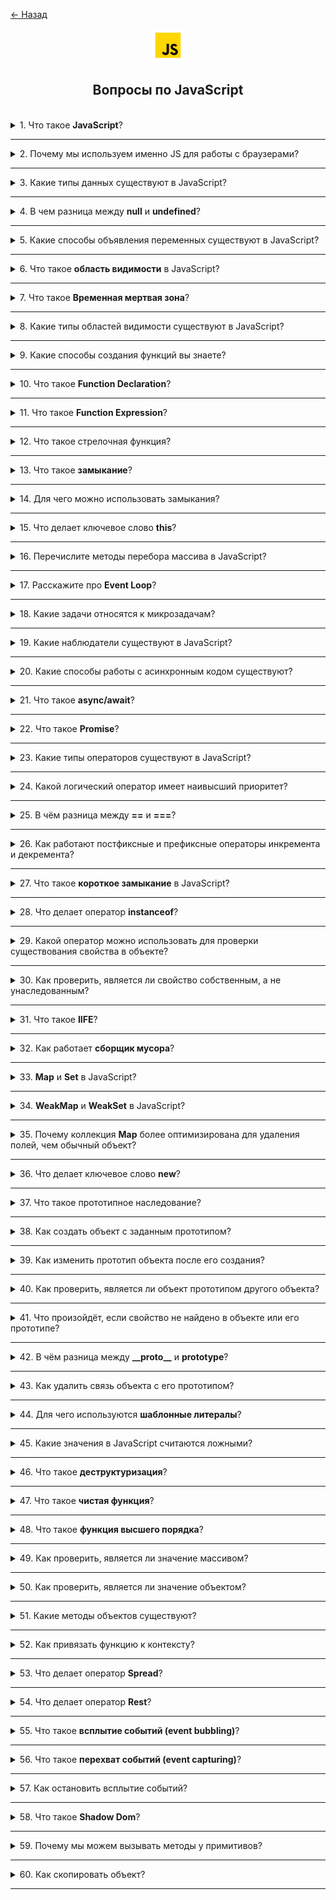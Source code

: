 <a href="./README.md">← Назад</a>

<div align="center">
  <img src="../../assets/icons/icons-for-titles/js.png">
  <h2>Вопросы по JavaScript</h2>
</div>
<br />

<details>
<summary><span>1. Что такое <b>JavaScript</b>?</span></summary>
<br />

JavaScript - это высокоуровневый интерпретируемый язык программирования, используемый для создания динамических и интерактивных элементов на веб-страницах

</details>

---

<details>
<summary><span>2. Почему мы используем именно JS для работы с браузерами?</span></summary>
<br />

- Единственный язык, поддерживаемый всеми браузерами без плагинов
- Динамическое обновление контента без перезагрузки страницы
- Асинхронные возможности с AJAX, Fetch API и Promises
- Гибкость как для простых анимаций, так и для сложных веб-приложений
- Богатая экосистема библиотек и фреймворков
- Прямое управление DOM и стилями

</details>

---

<details>
<summary><span>3. Какие типы данных существуют в JavaScript?</span></summary>
<br />

В JavaScript есть 8 типов данных: 7 примитивных типов и 1 объектный тип.

**Примитивные типы (не объекты):**

1. **Number** – для всех чисел (целых и с плавающей точкой)
2. **String** – последовательности символов
3. **Boolean** – `true` или `false`
4. **Null** – специальное значение, представляющее "ничего" или "пусто"
5. **Undefined** – переменная объявлена, но не присвоена
6. **Symbol** – уникальное и неизменяемое значение, в основном для ключей объектов
7. **BigInt** – для больших целых чисел за пределами `Number.MAX_SAFE_INTEGER`

**Объектный тип:**

8. **Object** – включает массивы, функции, даты, регулярные выражения, карты, множества и пользовательские объекты.

</details>

---

<details>
<summary><span>4. В чем разница между  <b>null</b> и <b>undefined</b>?</span></summary>
<br />

И **null**, и **undefined** представляют "ничего" или отсутствие значения, но используются по-разному:

- **undefined** автоматически присваивается JavaScript переменным, которые объявлены, но не инициализированы
- **null** - это тип данных, который программист явно присваивает для обозначения намеренного отсутствия значения

</details>

---

<details>
<summary><span>5. Какие способы объявления переменных существуют в JavaScript?</span></summary>
<br />

`var`:

- Функциональная область видимости
- Может быть переприсвоена
- Может быть переобъявлена
- Имеет всплытие, но значение undefined до инициализации
- Доступна неявная инициализация

`let`:

- Блочная область видимости
- Может быть переприсвоена
- Переобъявление приводит к ошибке
- Нет всплытия, ошибка при обращении до инициализации (временная мертвая зона)
- Доступна неявная инициализация

`const`:

- Блочная область видимости
- Нельзя переприсвоить, но свойства объекта можно изменять
- Переобъявление приводит к ошибке
- Нет всплытия, ошибка при обращении до инициализации (временная мертвая зона)
- Неявная инициализация приводит к ошибке

Необъявленная переменная:

- Глобальная область видимости (если не включен строгий режим)
- Может быть переприсвоена без ограничений (x = 10; x = 20;)
- Нет явного объявления (x = 5; вместо let x = 5;)
- Имеет всплытие, но может привести к ошибкам в строгом режиме
- Неявная инициализация возможна, но непредсказуема (y; создаст ReferenceError в строгом режиме)

</details>

---

<details>
<summary><span>6. Что такое <b>область видимости</b> в JavaScript?</span></summary>
<br />

Область видимости в JavaScript - это видимость и доступность переменных, функций и объектов в коде. Она определяет, где переменная может быть использована во время выполнения программы.

</details>

---

<details>
<summary><span>7. Что такое <b>Временная мертвая зона</b>?</span></summary>
<br />

Это период времени, в течение которого переменная существует в контексте, но не может быть использована до её инициализации. Это относится к переменным, объявленным с помощью `let` и `const`.

```javascript
console.log(a); // ❌ ReferenceError (TDZ)
let a = 5;
```

</details>

---

<details>
<summary><span>8. Какие типы областей видимости существуют в JavaScript?</span></summary>
<br />

- **Глобальная область видимости**: Переменные, объявленные вне любой функции или блока, доступны глобально во всем коде
- **Функциональная/Локальная область**: Переменные, объявленные внутри функции, доступны только внутри этой функции
- **Блочная область**: Переменные, объявленные через let и const, доступны только внутри блока, в котором они объявлены (например, в if или циклах)
- **Лексическая область**: Внутренние функции имеют доступ к переменным во внешней области видимости
- **Модульная область**: Переменные, объявленные в модуле, доступны только внутри этого модуля, если они явно не экспортированы

</details>

---

<details>
<summary><span>9. Какие способы создания функций вы знаете?</span></summary>
<br />

- **Объявление функции (Function Declaration)**

```javascript
function greet() {}
```

- **Функциональное выражение (Function Expression)**

```javascript
const greet = function () {};
```

- **Стрелочная функция (Arrow Function)**

```javascript
const greet = () => {};
```

- **Метод в объекте**

```javascript
const obj = {
	greet() {},
};
```

- **Метод в классе**

```javascript
class Greeter {
	greet() {}
}
```

- **Функция-конструктор (Function Constructor)**

```javascript
const greet = new Function();
```

</details>

---

<details>
<summary><span>10. Что такое <b>Function Declaration</b>?</span></summary>
<br />

Это способ объявления функции в JavaScript с использованием ключевого слова `function`.
Такая функция может быть вызвана до её определения благодаря механизму hoisting.

Основные особенности:

- Доступна в любом месте кода после объявления, даже если вызвана до него
- Её имя обязательно
- Не требует присваивания переменной, в отличие от Function Expression

</details>

---

<details>
<summary><span>11. Что такое <b>Function Expression</b>?</span></summary>
<br />

Это способ объявления функции в JavaScript, где функция создается внутри выражения и может быть присвоена переменной. В отличие от Function Declaration, она не поднимается, поэтому может быть вызвана только после её объявления.

Основные особенности:

- Могут использоваться анонимные функции (без имени)
- Функция не может быть вызвана до её объявления, иначе возникнет ошибка
- Удобно для передачи в колбэки и использования в стрелочных функциях

</details>

---

<details>
<summary><span>12. Что такое стрелочная функция?</span></summary>
<br />

Это компактный синтаксис для определения функций в JavaScript

Ключевые особенности:

- Не имеет собственного `this`, берет значение из внешнего контекста
- Не имеет собственного объекта `arguments`
- Не может использоваться как **конструктор** (нельзя вызвать с `new`)
- Не имеет свойств `super` и `new.target`
- Короткий и лаконичный синтаксис
- Автоматически возвращает результат выражения, если нет фигурных скобок
- Если принимает один параметр, скобки вокруг аргумента можно опустить
</details>

---

<details>
<summary><span>13. Что такое <b>замыкание</b>?</span></summary>
<br />

Замыкание - это механизм, который позволяет функции сохранять ссылку на свое лексическое окружение, даже если оно больше не существует в основном стеке вызовов

</details>

---

<details>
<summary><span>14. Для чего можно использовать замыкания?</span></summary>
<br />

- Сохранение состояния между вызовами функции

```javascript
function debounce(fn, delay) {
	let timerId;
	return (...args) => {
		clearTimeout(timerId);
		timerId = setTimeout(() => fn(...args), delay);
	};
}
```

- Инкапсуляция данных, скрытие переменных внутри замыкания и предотвращение их модификации извне

```javascript
function createCounter(initialValue = 0) {
	let count = initialValue; // приватное состояние

	return {
		increment() {
			count++;
		},
		decrement() {
			count--;
		},
		get() {
			return count;
		},
	};
}
```

- Использование функционального программирования, например, композиции функций

```javascript
const compose =
	(...funcs) =>
	input =>
		funcs.reduceRight((acc, fn) => fn(acc), input);
```

- Создание частично применяемых функций путём фиксации аргументов (каррирование)

```javascript
const add = a => b => a + b;
```

</details>

---

<details>
<summary><span>15. Что делает ключевое слово <b>this</b>?</span></summary>
<br />

Ключевое слово `this` в JavaScript ссылается на контекст выполнения функции, то есть объект, внутри которого была вызвана функция.

**Важно:**

- В обычной функции `this` определяется местом вызова функции (кто её вызвал).
- В стрелочной функции `this` определяется местом объявления функции и не изменяется, даже если функция вызывается в другом контексте.

Примеры использования `this`:

- **Метод объекта -** `this` ссылается на сам объект, в котором вызван метод.
- **Обычная функция (в строгом режиме) -** `this` не определён (`undefined`), так как функция вызвана вне контекста объекта.
- **Стрелочная функция -** `this` берёт значение из внешнего контекста, в котором функция была объявлена, а не вызвана.
- **Обработчик событий -** `this` ссылается на HTML-элемент, в котором произошло событие (например, кнопку).
- **Конструктор (new) -** `this` ссылается на вновь созданный объект.
- **Метод класса -** `this` ссылается на экземпляр класса, на котором был вызван метод.

</details>

---

<details>
<summary><span>16. Перечислите методы перебора массива в JavaScript?</span></summary>
<br />

- `map` – создаёт новый массив, применяя функцию к каждому элементу
- `forEach` – выполняет заданную функцию для каждого элемента массива
- `filter` – создаёт новый массив с элементами, удовлетворяющими заданному условию
- `reduce` – сводит массив к единому значению, применяя функцию к каждому элементу
- `some` – проверяет, соответствует ли хотя бы один элемент указанному условию
- `every` – проверяет, соответствуют ли все элементы указанному условию
- `find` – возвращает первый элемент, который удовлетворяет заданному условию
- `findIndex` – возвращает индекс первого элемента, удовлетворяющего условию
- `sort` – сортирует элементы массива по заданной функции сравнения
- `reverse` – изменяет порядок элементов массива на обратный
- `flatMap` – выполняет итерацию по элементам массива, применяет callback к каждому, создаёт новый массив из результатов и удаляет один уровень вложенности

</details>

---

<details>
<summary><span>17. Расскажите про <b>Event Loop</b>?</span></summary>
<br />

**Event Loop** — это механизм в JavaScript, который обеспечивает корректную последовательность выполнения задач.

Он состоит из трёх ключевых компонентов:

1. **Call Stack** – стек выполнения, в котором выполняется синхронный код (работает по принципу LIFO: последний вошёл — первый вышел).
2. **Callback Queue** – очередь макрозадач (таймеры, события и др.), функционирующая по принципу FIFO.
3. **Web APIs** – интерфейсы браузера или среды, обрабатывающие асинхронные операции (`setTimeout`, события и т. д.).

Один цикл **Event Loop** происходит следующим образом:

1. Выполняется весь синхронный код из **Call Stack**.
2. Обрабатываются все микрозадачи.
3. Выполняется одна макрозадача из **Callback Queue**.

Этот процесс повторяется, пока остаются незавершённые задачи.

**Event Loop** обеспечивает асинхронную природу JavaScript, позволяя выполнять операции с неопределённым временем завершения (например, запросы к серверу) без блокировки главного потока исполнения кода.

</details>

---

<details>
<summary><span>18. Какие задачи относятся к микрозадачам?</span></summary>
<br />

- **Promise** – методы `.then()`, `.catch()`, `.finally()`
- **queueMicrotask()** – явный вызов микрозадачи
- **MutationObserver** – отслеживание изменений в DOM

</details>

---

<details>
<summary><span>19. Какие наблюдатели существуют в JavaScript?</span></summary>
<br />

1. **MutationObserver** – отслеживает изменения в DOM
2. **IntersectionObserver** – отслеживает появление или исчезновение элемента в области видимости
3. **ResizeObserver** – отслеживает изменения размеров элемента
4. **PerformanceObserver** – анализирует события, связанные с производительностью

</details>

---

<details>
<summary><span>20. Какие способы работы с асинхронным кодом существуют?</span></summary>
<br />

1. **Callbacks** – базовый подход, который может привести к "адскому вложению колбэков"
2. **Promises** – более удобный способ управления асинхронными операциями
3. **async/await** – современный синтаксис для удобного управления асинхронным кодом

</details>

---

<details>
<summary><span>21. Что такое <b>async/await</b>?</span></summary>
<br />

Это синтаксис для работы с асинхронным кодом, позволяющий писать его так, как будто он синхронный, упрощая его чтение и обработку ошибок.

- **async** перед функцией означает, что она всегда возвращает Promise
- **await** заставляет JavaScript дождаться выполнения Promise перед продолжением кода

</details>

---

<details>
<summary><span>22. Что такое <b>Promise</b>?</span></summary>
<br />

**Promise** — это синтаксис для работы с асинхронным кодом.  
Название отражает его суть: промис — это объект, который гарантирует возврат результата операции в будущем.
</br></br>

Promise имеет **три состояния**:

1. **pending** – ожидание (начальное состояние)
2. **fulfilled** – успешно выполнен
3. **rejected** – завершён с ошибкой
   </br></br>

Промисы позволяют удобно строить **цепочки**:

- `.then()` – выполняется при успешном завершении (**fulfilled**)
- `.catch()` – обрабатывает ошибки (**rejected**)
- `.finally()` – выполняется независимо от результата
  </br></br>

`.then(resolve, reject)` – принимает два необязательных колбэка.

1. **первый** – функция, вызываемая при успешном выполнении (`resolve`)
2. **второй** – функция, вызываемая в случае ошибки (`reject`)

Но ошибки чаще обрабатываются отдельно через `.catch()`.
</br></br>

**Promise** также имеет статические методы:

- `Promise.all()` – ждёт выполнения всех промисов или отклонения одного
- `Promise.allSettled()` – ждёт завершения всех промисов независимо от результата
- `Promise.race()` – возвращает результат первого завершённого промиса (успех или ошибка)
- `Promise.any()` – возвращает первый **успешный** результат, игнорируя ошибки

</details>

---

<details>
<summary><span>23. Какие типы операторов существуют в JavaScript?</span></summary>
<br />

1. **Арифметические операторы**

   - `+` (сложение)
   - `-` (вычитание)
   - `*` (умножение)
   - `/` (деление)
   - `%` (остаток от деления)
   - `**` (возведение в степень)
   - `++` (инкремент)
   - `--` (декремент)

2. **Операторы присваивания**

   - `=` (простое присваивание)
   - `+=`, `-=`, `*=`, `/=`, `%=` (комбинированные операторы присваивания)
   - `**=` (присваивание степени)

3. **Операторы сравнения**

   - `==` (равенство без проверки типа)
   - `===` (строгое равенство с проверкой типа)
   - `!=` (неравенство)
   - `!==` (строгое неравенство)
   - `>` (больше)
   - `<` (меньше)
   - `>=` (больше или равно)
   - `<=` (меньше или равно)

4. **Логические операторы**

   - `&&` (логическое "и")
   - `||` (логическое "или")
   - `!` (логическое "не")

5. **Побитовые операторы**

   - `&` (побитовое "и")
   - `|` (побитовое "или")
   - `^` (побитовое "исключающее или")
   - `~` (побитовое "не")
   - `<<` (сдвиг влево)
   - `>>` (сдвиг вправо)
   - `>>>` (сдвиг вправо с заполнением нулями)

6. **Оператор типа**

   - `typeof` (возвращает строку, указывающую тип значения)

7. **Оператор объединения с null**

   - `??` (проверяет, равен ли левый операнд `null` или `undefined`. Если да, возвращает правый)

8. **Тернарный оператор**

   - `? :` (условный оператор)

9. **Строковые операторы**

   - `+` (конкатенация строк)
   - `+=` (добавление к строке)

10. **Другие операторы**

- `delete` (удаляет свойство объекта)
- `in` (проверяет существование свойства в объекте)
- `instanceof` (проверяет принадлежность объекта к определённому классу)
- `await` (используется внутри `async` функций для работы с промисами)
- `new` (создаёт экземпляр объекта)

</details>

---

<details>
<summary><span>24. Какой логический оператор имеет наивысший приоритет?</span></summary>
<br />

Оператор `!` (логическое "НЕ") обладает наивысшим приоритетом среди логических операторов в JavaScript.

</details>

---

<details>
<summary><span>25. В чём разница между <b>==</b> и <b>===</b>?</span></summary>
<br />

1. `==`

- Сравнивает два значения без учёта их типа
- Автоматически преобразует типы данных при необходимости
- Может приводить к неожиданным результатам из-за неявного приведения типов  
  <br /><br />

2. `===`

- Сравнивает как значение, так и тип без преобразования
- Возвращает `true`, только если оба операнда имеют одинаковый тип и значение
- Предотвращает ошибки, связанные с неявными преобразованиями типов

</details>

---

<details>
<summary><span>26. Как работают постфиксные и префиксные операторы инкремента и декремента?</span></summary>
<br />

- **Префиксный инкремент (`++variable`) и декремент (`--variable`)**  
  Сначала увеличивают/уменьшают значение переменной, затем возвращают обновлённое значение.

- **Постфиксный инкремент (`variable++`) и декремент (`variable--`)**  
  Сначала возвращают старое значение, затем увеличивают/уменьшают переменную.

</details>

---

<details>
<summary><span>27. Что такое <b>короткое замыкание</b> в JavaScript?</span></summary>
<br />

Это особенность логических операторов `&&` и `||`, при которой выражение **прекращает выполнение** сразу, как только становится известен его результат.

```js
let x = a || (b && c);
```

Если `a` имеет **true**-значение, выражение **завершается** на `a`, а `b && c` **не вычисляется**.

Этот механизм помогает **оптимизировать код** и **избежать лишних вычислений**, особенно в условиях `if` или сложных логических выражениях.

</details>

---

<details>
<summary><span>28. Что делает оператор <b>instanceof</b>?</span></summary>
<br />

Используется для проверки, принадлежит ли объект определённому конструктору или классу.

```javascript
class Animal {}
let dog = new Animal();

console.log(dog instanceof Animal); // true (dog создан через Animal)
console.log(dog instanceof Object); // true (все объекты наследуются от Object)
console.log(dog instanceof Array); // false (dog — не массив)
```

</details>

---

<details>
<summary><span>29. Какой оператор можно использовать для проверки существования свойства в объекте?</span></summary>
<br />

Оператор `in` проверяет наличие свойства в объекте, включая унаследованные свойства из его прототипа.

```javascript
let obj = { name: 'Alice' };

console.log('name' in obj); // true (свойство существует)
console.log('toString' in obj); // true (унаследовано от Object.prototype)
```

</details>

---

<details>
<summary><span>30. Как проверить, является ли свойство собственным, а не унаследованным?</span></summary>
<br />

Метод `hasOwnProperty()` позволяет проверить, является ли свойство собственным, исключая унаследованные свойства.

```javascript
console.log(obj.hasOwnProperty('name')); // true (собственное свойство)
console.log(obj.hasOwnProperty('toString')); // false (унаследовано)
```

</details>

---

<details>
<summary><span>31. Что такое <b>IIFE</b>?</span></summary>
<br />

**Immediately Invoked Function Expression (IIFE)** — это функция, которая выполняется сразу после объявления. Она часто используется для создания локальной области видимости и предотвращения конфликтов имён.

Примеры **IIFE**:

```javascript
// Стандартный синтаксис
(function () {
	console.log('IIFE выполнена!');
})();

// Стрелочная функция
(() => {
	console.log('Стрелочная IIFE');
})();

// Передача параметра
(name => {
	console.log(`Привет, ${name}!`);
})('Алекс');
```

</details>

---

<details>
<summary><span>32. Как работает <b>сборщик мусора</b>?</span></summary>
<br />

Сборщик мусора работает на основе концепции **доступности объектов**.  
Объект считается доступным, если до него можно добраться по цепочке ссылок, начиная с так называемых **корневых объектов** — например, глобальных (`window`, `globalThis`), локальных переменных текущих функций, параметров, переменных в замыканиях и др.

Если объект доступен, он остаётся в памяти. Если нет, он становится недоступным и может быть удалён.

Наиболее распространённый алгоритм в JavaScript называется **"Mark-and-Sweep"**:

- **Маркировка (Mark):** Сборщик мусора проходит по всем доступным объектам от корневых и отмечает их.
- **Удаление (Sweep):** Все неотмеченные объекты считаются недоступными и удаляются.

</details>

---

<details>
<summary><span>33. <b>Map</b> и <b>Set</b> в JavaScript?</span></summary>
<br />

### **Map** – коллекция пар ключ-значение

- Ключи могут быть **любого типа** (в отличие от обычных объектов, где ключи — только строки или символы).
- **Сохраняет порядок вставки**.
- **Более оптимизирован для удаления свойств** по сравнению с обычными объектами.
  <br /><br />

**Основные методы:**
| Метод | Описание |
|--------|------------|
| `map.set(key, value)` | Устанавливает значение по ключу |
| `map.get(key)` | Получает значение по ключу |
| `map.has(key)` | Проверяет наличие ключа |
| `map.delete(key)` | Удаляет запись по ключу |
| `map.clear()` | Очищает всю коллекцию |
| `map.size` | Возвращает количество элементов |
<br />

### **Set** – коллекция уникальных значений

- **Значения не повторяются**.
- **Сохраняет порядок вставки**.
- **Позволяет быстро проверять наличие элемента**.
  <br /><br />

**Основные методы:**
| Метод | Описание |
|--------|------------|
| `set.add(value)` | Добавляет значение |
| `set.has(value)` | Проверяет наличие значения |
| `set.delete(value)` | Удаляет значение |
| `set.clear()` | Очищает коллекцию |
| `set.size` | Возвращает количество уникальных значений |

</details>

---

<details>
<summary><span>34. <b>WeakMap</b> и <b>WeakSet</b> в JavaScript?</span></summary>
<br />

**WeakMap** и **WeakSet** — это ослабленные версии `Map` и `Set`, предназначенные для работы с временными данными. Они отличаются управлением памятью и поведением при сборке мусора.

### **WeakMap** – коллекция пар ключ-значение с особыми свойствами:

- **Ключами могут быть только объекты** (строки, числа и другие примитивы не допускаются).
- **Не мешает сборке мусора** — если объект больше не используется, он автоматически удаляется.
- **Нет методов `.size`, `.keys()`, `.values()`, `.entries()`** — итерация по данным невозможна.
  <br /><br />

✅ **Основные методы:**
| Метод | Описание |
|--------|------------|
| `weakMap.set(obj, value)` | Добавляет пару ключ-значение (`объект → значение`) |
| `weakMap.get(obj)` | Получает значение по объекту |
| `weakMap.has(obj)` | Проверяет наличие объекта в коллекции |
| `weakMap.delete(obj)` | Удаляет объект из коллекции |
<br />

🔹 **Применение** – хранение данных, которые должны автоматически удаляться, например, кэширование или привязка метаданных к объектам.

```js
const weakMap = new WeakMap();
let user = { name: 'Антон' };

weakMap.set(user, 'данные');
console.log(weakMap.get(user)); // 'данные'

user = null; // Теперь объект может быть удалён сборщиком мусора.
```

<br />

### **WeakSet** – коллекция **уникальных объектов**:

- **Может содержать только объекты** (примитивные значения не допускаются).
- **Объекты автоматически удаляются**, если больше не используются.
- **Нет метода `.size` или возможности итерации**.
  <br /><br />

✅ **Основные методы:**
| Метод | Описание |
|--------|------------|
| `weakSet.add(obj)` | Добавляет объект |
| `weakSet.has(obj)` | Проверяет наличие объекта |
| `weakSet.delete(obj)` | Удаляет объект |
<br />

🔹 **Применение** – отслеживание объектов без риска утечек памяти, например, временные метки для операций.

```js
const weakSet = new WeakSet();
let session = { id: 123 };

weakSet.add(session);
console.log(weakSet.has(session)); // true

session = null; // Теперь объект может быть удалён сборщиком мусора.
```

WeakMap и WeakSet полезны, когда объекты должны **исчезать из коллекции** при потере ссылок, помогая предотвратить **утечки памяти**.

</details>

---

<details>
<summary><span>35. Почему коллекция <b>Map</b> более оптимизирована для удаления полей, чем обычный объект?</span></summary>
<br />

Обычные объекты изначально оптимизированы для **статической структуры**, когда набор ключей не меняется. Это позволяет движку V8 (в Chrome и Node.js) и другим движкам использовать **скрытые классы** и **inline-кэширование** для ускорения доступа к свойствам.
<br /><br />

Когда используется `delete obj.key`, происходит **разрушение оптимизации**, связанной с этими скрытыми классами:

- Скрытый класс изменяется.
- Доступ к свойствам становится медленнее.
- Объект перестаёт быть "простым", что снижает производительность.
  <br /><br />

С `Map` ситуация другая:

- `Map` **создан** для частых изменений и операций с ключами, включая удаление.
- Удаление ключей в `Map` **не вызывает деоптимизации** в движке JavaScript.
- `Map` **не имеет цепочки прототипов**, поэтому нет конфликтов с унаследованными свойствами.
- В `Map` **удаление работает надёжно и эффективно**, даже при больших объёмах данных.

</details>

---

<details>
<summary><span>36. Что делает ключевое слово <b>new</b>?</span></summary>
<br />

Ключевое слово `new` в основном используется для создания экземпляра объекта на основе функции-конструктора или класса.

Вот основные случаи использования `new` в JavaScript:

1. **Создание объектов с помощью конструктора** – Позволяет создавать экземпляры объектов:

   ```javascript
   function Person(name) {
   	this.name = name;
   }
   const user = new Person('Антон');
   ```

2. **Создание встроенных типов объектов** – Генерирует объекты-обёртки:

   ```javascript
   const num = new Number(42); // объект, а не примитивное число
   const str = new String('Привет'); // объект-обёртка для строки
   const bool = new Boolean(true); // объект-обёртка для логического значения
   ```

3. **Создание экземпляров классов** – Используется для создания объектов через `class`:

   ```javascript
   class Car {
   	constructor(model) {
   		this.model = model;
   	}
   }
   const myCar = new Car('Tesla');
   ```

4. **Работа с `Map`, `Set` и `WeakMap`** – Создание коллекций:

   ```javascript
   const map = new Map();
   const set = new Set();
   const weakMap = new WeakMap();
   ```

5. **Создание объектов `Date`** – Позволяет работать с датами:

   ```javascript
   const now = new Date();
   ```

6. **Использование `RegExp` для регулярных выражений** – Создание динамических паттернов:

   ```javascript
   const regex = new RegExp('\\d+');
   console.log(regex.test('123')); // true
   ```

7. **Работа с `Promise`** – Создание нового промиса:

   ```javascript
   const myPromise = new Promise(resolve => resolve('Готово!'));
   myPromise.then(console.log); // "Готово!"
   ```

8. **Создание объектов `Error`** – Используется для обработки ошибок:
   ```javascript
   const err = new Error('Что-то пошло не так!');
   console.error(err.message);
   ```

</details>

---

<details>
<summary><span>37. Что такое прототипное наследование?</span></summary>
<br />

Это механизм в JavaScript, позволяющий объектам наследовать свойства и методы от других объектов.

Каждый объект в JavaScript имеет скрытое свойство `[[Prototype]]`, которое указывает на другой объект (его прототип). Если запрашивается свойство, которого нет в текущем объекте, JavaScript ищет его в прототипе.

</details>

---

<details>
<summary><span>38. Как создать объект с заданным прототипом?</span></summary>
<br />

В JavaScript объект можно создать с определённым прототипом несколькими способами:

### 1. `Object.create(prototype)`

Это наиболее удобный способ создания объекта с заданным прототипом:

```javascript
const person = {
	greet() {
		console.log('Привет!');
	},
};

const user = Object.create(person);
user.name = 'Антон';

console.log(user.name); // "Антон"
user.greet(); // "Привет!" (унаследовано от person)
```

### 2. Использование `__proto__`

Можно явно задать прототип с помощью `__proto__`, но этот метод плохо оптимизирован, устарел и **не рекомендуется**:

```javascript
const person = {
	greet() {
		console.log('Привет!');
	},
};

const user = { name: 'Антон' };
user.__proto__ = person;

user.greet(); // "Привет!"
```

### 3. `Object.setPrototypeOf(obj, prototype)`

Безопасный способ изменить прототип объекта после его создания:

```javascript
const person = {
	greet() {
		console.log('Привет!');
	},
};

const user = { name: 'Антон' };
Object.setPrototypeOf(user, person);

user.greet(); // "Привет!"
```

### 4. Использование функции-конструктора и `prototype`

Этот метод часто используется для создания нескольких экземпляров:

```javascript
function Person(name) {
	this.name = name;
}

Person.prototype.greet = function () {
	console.log(`Привет, меня зовут ${this.name}`);
};

const user = new Person('Антон');
user.greet(); // "Привет, меня зовут Антон"
```

</details>

---

<details>
<summary><span>39. Как изменить прототип объекта после его создания?</span></summary>
<br />

Это можно сделать следующими способами:

- `Object.setPrototypeOf()`
- `__proto__` (не рекомендуется)

</details>

---

<details>
<summary><span>40. Как проверить, является ли объект прототипом другого объекта?</span></summary>
<br />

- **`Object.prototype.isPrototypeOf(obj)`**

  ```javascript
  const person = {};
  const user = Object.create(person);

  console.log(person.isPrototypeOf(user)); // true
  ```

- **`Object.getPrototypeOf()`** – этот метод возвращает прототип объекта, который можно сравнить напрямую

  ```javascript
  const person = {};
  const user = Object.create(person);

  console.log(Object.getPrototypeOf(user) === person); // true
  ```

- **`__proto__` (не рекомендуется)**

  ```javascript
  const person = {};
  const user = {};
  user.__proto__ = person;

  console.log(user.__proto__ === person); // true
  ```

</details>

---

<details>
<summary><span>41. Что произойдёт, если свойство не найдено в объекте или его прототипе?</span></summary>
<br />

Если свойство не найдено в объекте или его прототипе, JavaScript вернёт `undefined`.

</details>

---

<details>
<summary><span>42. В чём разница между <b>__proto__</b> и <b>prototype</b>?</span></summary>
<br />

### **`__proto__` (устарело, но используется)**

Свойство экземпляра объекта, которое указывает на его прототип. Позволяет получить или изменить прототип, но **не рекомендуется** из-за проблем с производительностью.

#### **Пример:**

```javascript
const person = {
	greet() {
		console.log('Привет!');
	},
};
const user = { name: 'Антон' };
user.__proto__ = person; // Изменение прототипа

console.log(user.greet()); // "Привет!" (унаследовано)
```

---

### **`prototype` (используется в конструкторах и классах)**

Свойство конструктора или класса, определяющее прототип для всех создаваемых объектов через `new`. Позволяет добавлять методы, которые будут общими для всех экземпляров.

#### **Пример:**

```javascript
function Person(name) {
	this.name = name;
}

Person.prototype.sayHello = function () {
	console.log(`Привет, меня зовут ${this.name}`);
};

const user = new Person('Антон');
user.sayHello(); // "Привет, меня зовут Антон"
```

</details>

---

<details>
<summary><span>43. Как удалить связь объекта с его прототипом?</span></summary>
<br />

- `Object.setPrototypeOf(obj, null)` – удаляет прототип у существующего объекта.
- `Object.create(null)` – создаёт объект без прототипа.

</details>

---

<details>
<summary><span>44. Для чего используются <b>шаблонные литералы</b>?</span></summary>
<br />

Это удобный способ создания строк, позволяющий встроить переменные и выражения прямо в текст.

</details>

---

<details>
<summary><span>45. Какие значения в JavaScript считаются ложными?</span></summary>
<br />

- `false` — логическое `false`.
- `0`, `-0`, `0n` — все варианты нуля, включая `BigInt 0n`.
- `""`, `''`, ```` — пустые строки.
- `null` — отсутствие значения.
- `undefined` — неопределённое значение.
- `NaN` — "Не число", результат некорректных математических операций.

</details>

---

<details>
<summary><span>46. Что такое <b>деструктуризация</b>?</span></summary>
<br />

**Деструктуризация** — это удобный способ извлечения значений из объектов и массивов и их присваивания переменным в JavaScript.

### **Примеры:**

- **Объекты:**
  ```js
  const user = { name: 'Антон', age: 33 };
  const { name, age } = user;
  console.log(name, age); // "Антон", 33
  ```
- **Массивы:**
  ```js
  const numbers = [10, 20, 30];
  const [first, second] = numbers;
  console.log(first, second); // 10, 20
  ```

</details>

---

<details>
<summary><span>47. Что такое <b>чистая функция</b>?</span></summary>
<br />

**Чистая функция** — это функция, которая всегда возвращает один и тот же результат при одинаковых входных данных и не изменяет внешнее состояние.

</details>

---

<details>
<summary><span>48. Что такое <b>функция высшего порядка</b>?</span></summary>
<br />

Функция высшего порядка — это функция, которая принимает другую функцию в качестве аргумента или возвращает функцию как результат.

</details>

---

<details>
<summary><span>49. Как проверить, является ли значение массивом?</span></summary>
<br />

1. `Array.isArray()`

   ```js
   console.log(Array.isArray([1, 2, 3])); // true
   console.log(Array.isArray({ a: 1, b: 2 })); // false
   ```

2. `Object.prototype.toString.call(value)`
   ```js
   console.log(Object.prototype.toString.call([1, 2, 3])); // "[object Array]"
   ```

</details>

---

<details>
<summary><span>50. Как проверить, является ли значение объектом?</span></summary>
<br />

`Object.prototype.toString.call(value)`

```js
console.log(Object.prototype.toString.call({ a: 1 })); // "[object Object]"
```

</details>

---

<details>
<summary><span>51. Какие методы объектов существуют?</span></summary>
<br />

### **Работа с ключами и значениями**

- `Object.keys(obj)` — возвращает массив ключей объекта.
- `Object.values(obj)` — возвращает массив значений.
- `Object.entries(obj)` — возвращает массив пар `[ключ, значение]`.

### **Работа со свойствами**

- `Object.assign(target, source)` — копирует свойства из одного объекта в другой.
- `Object.defineProperty(obj, key, descriptor)` — определяет новое свойство с настройками (`writable`, `configurable`, `enumerable`).
- `Object.defineProperties(obj, descriptors)` — аналог `defineProperty`, но для нескольких свойств.

### **Проверки и прототипы**

- `Object.hasOwn(obj, key)` — проверяет, есть ли ключ в объекте **(без учёта прототипа)**.
- `Object.prototype.hasOwnProperty(key)` — проверяет наличие конкретного свойства в объекте.
- `Object.getPrototypeOf(obj)` — возвращает прототип объекта.
- `Object.setPrototypeOf(obj, prototype)` — изменяет прототип объекта.

### **Создание и заморозка объектов**

- `Object.create(proto)` — создаёт новый объект с указанным прототипом.
- `Object.freeze(obj)` — делает объект **неизменяемым** (нельзя добавлять или удалять свойства).
- `Object.seal(obj)` — запрещает удаление свойств, но позволяет их изменять.

</details>

---

<details>
<summary><span>52. Как привязать функцию к контексту?</span></summary>
<br />

- **call** – вызывает функцию с указанным контекстом и передаёт аргументы по отдельности.
- **apply** – аналогично `call`, но аргументы передаются массивом.
- **bind** – создаёт новую функцию с привязанным контекстом, но не вызывает её сразу.
- **стрелочные функции** – автоматически привязывают `this` к окружающему контексту, где они объявлены.

</details>

---

<details>
<summary><span>53. Что делает оператор <b>Spread</b>?</span></summary>
<br />

Оператор Spread используется для копирования или объединения массивов и объектов.

Примеры:

✅ **Объединение массивов**:

```javascript
const arr1 = [1, 2, 3];
const arr2 = [4, 5, 6];

const combined = [...arr1, ...arr2];
console.log(combined); // [1, 2, 3, 4, 5, 6]
```

✅ **Копирование объекта**:

```javascript
const person = { name: 'Алиса', age: 25 };
const copiedPerson = { ...person };

console.log(copiedPerson); // { name: 'Алиса', age: 25 }
```

</details>

---

<details>
<summary><span>54. Что делает оператор <b>Rest</b>?</span></summary>
<br />

Оператор Rest используется для сбора переданных в функцию аргументов в массив, чтобы их можно было удобно обработать.

Эта техника полезна, когда **количество параметров заранее неизвестно**, но их всё же нужно обработать.

### ✅ Пример:

```javascript
function logArguments(first, second, ...rest) {
	console.log(`Первый: ${first}`);
	console.log(`Второй: ${second}`);
	console.log(`Остальные:`, rest);
}

logArguments(1, 2, 3, 4, 5);
// Первый: 1
// Второй: 2
// Остальные: [3, 4, 5]
```

</details>

---

<details>
<summary><span>55. Что такое <b>всплытие событий (event bubbling)</b>?</span></summary>
<br />

**Всплытие событий** — это процесс, при котором событие, произошедшее на вложенном элементе, сначала обрабатывается на этом элементе, а затем поднимается вверх по иерархии DOM, вызывая обработчики событий на родительских элементах.

Это происходит потому, что вложенные элементы являются частью их родительских контейнеров, и взаимодействие с ними затрагивает всю цепочку вложенности вплоть до корневого элемента.

</details>

---

<details>
<summary><span>56. Что такое <b>перехват событий (event capturing)</b>?</span></summary>
<br />

**Перехват событий** — это этап обработки событий, противоположный всплытию. На этом этапе событие начинает распространяться сверху вниз — от корневого элемента DOM-дерева к целевому элементу.

По умолчанию перехват событий отключён. Чтобы его включить, нужно передать `true` как третий аргумент в `addEventListener` или использовать объект `{ capture: true }`.

```javascript
element.addEventListener('click', handler, true);

element.addEventListener('click', handler, { capture: true });
```

</details>

---

<details>
<summary><span>57. Как остановить всплытие событий?</span></summary>
<br />

Чтобы остановить всплытие события, вызовите метод `event.stopPropagation()` внутри обработчика события дочернего элемента в `addEventListener`.

</details>

---

<details>
<summary><span>58. Что такое <b>Shadow Dom</b>?</span></summary>
<br />

Shadow DOM - это технология веб-компонентов, которая позволяет создавать изолированное DOM-дерево, присоединенное к элементу, но отдельное от основного DOM документа. Это обеспечивает инкапсуляцию стилей и разметки компонента.

</details>

---

<details>
<summary><span>59. Почему мы можем вызывать методы у примитивов?</span></summary>
<br />

Когда мы пытаемся вызвать метод у примитива, JavaScript автоматически оборачивает его во временный объект-обертку (wrapper object).

Этот процесс называется "автоупаковкой" (autoboxing). После вызова метода временный объект удаляется.

</details>

---

<details>
<summary><span>60. Как скопировать объект?</span></summary>
<br />

### **Методы поверхностного копирования**:

- `Object.assign()`
- `spread` operator (`...`)
- `Array.prototype.slice()` (для массивов)
- `Array.prototype.concat()` (для массивов)
- `Object.create()`

### **Методы глубокого копирования**:

- `structuredClone()`
- `JSON.parse(JSON.stringify(obj))`
- Рекурсивный обход
- `lodash.cloneDeep()`
- `cloneDeep` из `underscore.js`

</details>

---

<!--
Какой тип данных возвращает reduce?
Сколько потоков в JS?
RequestAnimationFrame
Генераторы
Что такое псевдомассив?
Зачем нужны регулярные выражения?
Как ограничить жадность регулярного выражения?
Что такое символьный класс в регуярках?
Якорные символы в регулярках?
Флаги в регулярных выражениях
Методы регулярных выражений?
Карманы в регулярках?
Все ли объекты в джс имеют прототипы? Object.create(null)
 -->

<!--
<details>
<summary><span></span></summary>
<br />

</details>

--- -->
